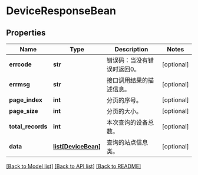 # DeviceResponseBean

## Properties
Name | Type | Description | Notes
------------ | ------------- | ------------- | -------------
**errcode** | **str** | 错误码：当没有错误时返回0。 | [optional] 
**errmsg** | **str** | 接口调用结果的描述信息。 | [optional] 
**page_index** | **int** | 分页的序号。 | [optional] 
**page_size** | **int** | 分页的大小。 | [optional] 
**total_records** | **int** | 本次查询的设备总数。 | [optional] 
**data** | [**list[DeviceBean]**](DeviceBean.md) | 查询的站点信息类。 | [optional] 

[[Back to Model list]](../README.md#documentation-for-models) [[Back to API list]](../README.md#documentation-for-api-endpoints) [[Back to README]](../README.md)


